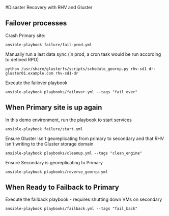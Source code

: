 #Disaster Recovery with RHV and Gluster

## Failover processes

Crash Primary site:
```
ansible-playbook failure/fail-prod.yml
```

Manually run a last data sync (in prod, a cron task would be run according to defined RPO)
```
python /usr/share/glusterfs/scripts/schedule_georep.py rhv-sd1 dr-gluster01.example.com rhv-sd1-dr
```

Execute the failover playbook
```
ansible-playbook playbooks/failover.yml --tags "fail_over"
```

## When Primary site is up again

In this demo environment, run the playbook to start services
```
ansible-playbook failure/start.yml
```

Ensure Gluster isn't georeplicating from primary to secondary and that RHV isn't writing to the Gluster storage domain
```
ansible-playbook playbooks/cleanup.yml --tags "clean_engine"
```

Ensure Secondary is georeplicating to Primary
```
ansible-playbook playbooks/reverse_georep.yml
```

## When Ready to Failback to Primary

Execute the failback playbook - requires shutting down VMs on secondary
```
ansible-playbook playbooks/failback.yml --tags "fail_back"
```


